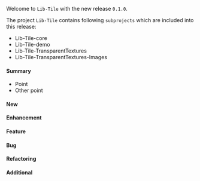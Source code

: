 Welcome to `Lib-Tile` with the new release `0.1.0`.

The project `Lib-Tile` contains following `subprojects` which are included into 
this release:
* Lib-Tile-core
* Lib-Tile-demo
* Lib-Tile-TransparentTextures
* Lib-Tile-TransparentTextures-Images


#### Summary
* Point
* Other point



#### New



#### Enhancement



#### Feature



#### Bug



#### Refactoring



#### Additional



[//]: # (Issues which will be integrated in this release)
